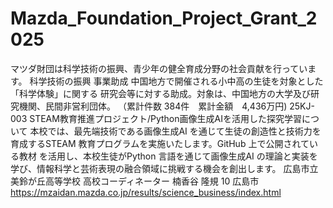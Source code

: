 # Mazda_Foundation_Project_Grant_2025
マツダ財団は科学技術の振興、青少年の健全育成分野の社会貢献を行っています。
科学技術の振興
事業助成
中国地方で開催される小中高の生徒を対象とした「科学体験」に関する 研究会等に対する助成。対象は、中国地方の大学及び研究機関、民間非営利団体。
（累計件数 384件　累計金額　4,436万円)
25KJ-003	STEAM教育推進プロジェクト/Python画像生成AIを活用した探究学習について
本校では、最先端技術である画像生成AI を通じて生徒の創造性と技術力を育成するSTEAM 教育プログラムを実施いたします。GitHub 上で公開されている教材 を活用し、本校生徒がPython 言語を通じて画像生成AI の理論と実装を学び、情報科学と芸術表現の融合領域に挑戦する機会を創出します。	広島市立美鈴が丘高等学校
高校コーディネーター
楠香谷 隆規	10
広島市
https://mzaidan.mazda.co.jp/results/science_business/index.html
